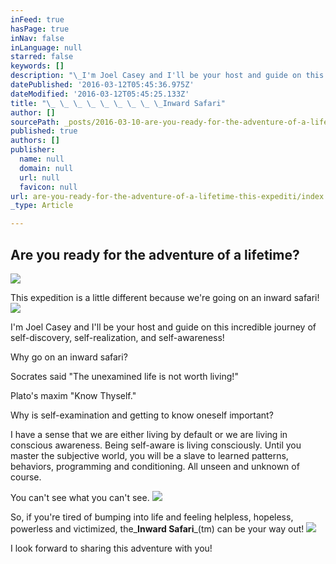```yaml
---
inFeed: true
hasPage: true
inNav: false
inLanguage: null
starred: false
keywords: []
description: "\_I'm Joel Casey and I'll be your host and guide on this incredible journey of self-discovery, self-realization, and self-awareness! "
datePublished: '2016-03-12T05:45:36.975Z'
dateModified: '2016-03-12T05:45:25.133Z'
title: "\_ \_ \_ \_ \_ \_ \_ \_ \_Inward Safari"
author: []
sourcePath: _posts/2016-03-10-are-you-ready-for-the-adventure-of-a-lifetime-this-expediti.md
published: true
authors: []
publisher:
  name: null
  domain: null
  url: null
  favicon: null
url: are-you-ready-for-the-adventure-of-a-lifetime-this-expediti/index.html
_type: Article

---
```

## Are you ready for the adventure of a                                      lifetime?
![](https://s3-us-west-2.amazonaws.com/the-grid-img/p/eca13e11afbf98474537096ae620a31706babae6.jpg)

This expedition is a little different because we're  going on an inward safari!
![](https://s3-us-west-2.amazonaws.com/the-grid-img/p/a16b9cdd4619e346459696165008f47e5c9a67f1.png)

I'm Joel Casey and I'll be your host and guide on this incredible journey of self-discovery, self-realization, and self-awareness! 

Why go on an inward safari?

Socrates said "The unexamined life is not worth living!"

Plato's maxim "Know Thyself."

Why is self-examination and getting to know oneself important?

I have a sense that we are either living by default or we are living in conscious awareness. Being self-aware is living consciously. Until you master the subjective world, you will be a slave to learned patterns, behaviors, programming and conditioning. All unseen and unknown of course. 

You can't see what you can't see. ![](https://s3-us-west-2.amazonaws.com/the-grid-img/p/41e3b936acf902913acb498f023ee7b5538d6db6.png)

So, if you're tired of bumping into life and feeling helpless, hopeless, powerless and victimized, the_**Inward Safari**_(tm) can be your way out!
![](https://s3-us-west-2.amazonaws.com/the-grid-img/p/f6c984cc18f66ae56a3aa2e8aa58f07761bc9e0d.png)

I look forward to sharing this adventure with you!